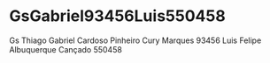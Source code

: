 # GsGabriel93456Luis550458
Gs Thiago
Gabriel Cardoso Pinheiro Cury Marques 93456
Luis Felipe Albuquerque Cançado 550458
